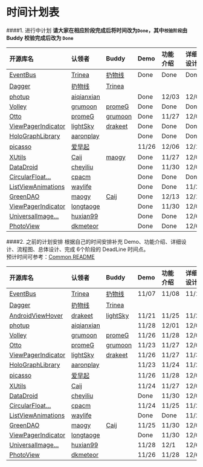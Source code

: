 时间计划表
============
####1. 进行中计划
**请大家在相应阶段完成后将时间改为`Done`，其中`校验阶段`由 Buddy 校验完成后改为 `Done`**  

开源库名 | 认领者 | Buddy | Demo | 功能介绍 | 详细设计 | 流程图 | 总体设计 | 完成 | 校验  
:--|:-- |:--  |:--  |:--  |:--  |:--  |:--  |:--  |:--  |
[EventBus](https://github.com/greenrobot/EventBus) | [Trinea](https://github.com/Trinea) | [扔物线](https://github.com/rengwuxian) | Done | Done | Done | Done | Done | Done |  
[Dagger](https://github.com/square/dagger) | [扔物线](https://github.com/rengwuxian) | [Trinea](https://github.com/Trinea) | | | | | | |  
[photup](https://github.com/chrisbanes/photup) | [aiqianxian](https://github.com/aiqianxian) | | Done | 12/03 | 12/07 | 12/08 | 12/12 | 12/15 |  
[Volley](https://android.googlesource.com/platform/frameworks/volley) | [grumoon](https://github.com/grumoon) | [promeG](https://github.com/promeG) |Done |Done | Done | Done |Done | Done |  
[Otto](https://github.com/square/otto) | [promeG](https://github.com/promeG) | [grumoon](https://github.com/grumoon) | Done | 11/27 | 12/03 | 12/10 | 12/17 | 12/20 |  
[ViewPagerIndicator](https://github.com/JakeWharton/Android-ViewPagerIndicator) | [lightSky](https://github.com/lightSky) | [drakeet](https://github.com/drakeet)  | Done | Done | Done | Done | Done | 12/08 |  
[HoloGraphLibrary](https://github.com/Androguide/HoloGraphLibrary) | [aaronplay](https://github.com/AaronPlay) | | Done | Done | Done | Done | Done | Done |  
[picasso](https://github.com/square/picasso) | [爱早起](https://github.com/liang7) | | 11/26 | 12/06 | 12/10 | 12/17 | 12/23 | 12/24 |  
[XUtils](https://github.com/wyouflf/xUtils) | [Caij](https://github.com/Caij) | [maogy](https://github.com/maogy) | Done| 11/27 | 12/07 | 12/11 | 12/16 | 12/17 |  
[DataDroid](https://github.com/foxykeep/DataDroid) | [cheyiliu](https://github.com/cheyiliu) | | Done | 11/30 | 12/05 | 12/10 | 12/15 | 12/20 |  
[CircularFloat…](https://github.com/oguzbilgener/CircularFloatingActionMenu "CircularFloatingActionMenu") | [cpacm](https://github.com/cpacm) | | Done | Done | Done | Done | Done | 12/07 |  
[ListViewAnimations](https://github.com/nhaarman/ListViewAnimations) | [waylife](https://github.com/waylife) | | Done | Done | 11/23 | 11/30 | 12/7 | 12/14 |  
[GreenDAO](https://github.com/greenrobot/greenDAO) | [maogy](https://github.com/maogy) |[Caij](https://github.com/Caij) | Done | 12/13 | 12/13 | 12/20 | 12/20 | 12/20 |  
[ViewPagerIndicator](https://github.com/JakeWharton/Android-ViewPagerIndicator) | [longtaoge](https://github.com/longtaoge) | | Done | 11/30 | 12/05 | 12/10 | 12/15 | 12/20 |  
[UniversalImage…](https://github.com/nostra13/Android-Universal-Image-Loader "Android-Universal-Image-Loader") | [huxian99](https://github.com/huxian99) | | Done | Done | 12/6 | 12/8 | 12/10 | 12/12 |   
[PhotoView](https://github.com/chrisbanes/PhotoView/) | [dkmeteor](https://github.com/dkmeteor) | | Done | Done | 12/6 | 12/8 | 12/10 | 12/12 |   

####2. 之前的计划安排
根据自己的时间安排补充 Demo、功能介绍、详细设计、流程图、总体设计、完成 6个阶段的 DeadLine 时间点。  
预计时间可参考：[Common README](https://github.com/android-cn/android-open-project-analysis/blob/master/common/README.md)  

开源库名 | 认领者 | Buddy | Demo | 功能介绍 | 详细设计 | 流程图 | 总体设计 | 完成  
:--|:-- |:--  |:--  |:--  |:--  |:--  |:--  |:--  |
[EventBus](https://github.com/greenrobot/EventBus) | [Trinea](https://github.com/Trinea) | [扔物线](https://github.com/rengwuxian) | 11/07 | 11/08 | 11/10 | 11/15 | 11/18 | 11/20 
[Dagger](https://github.com/square/dagger) | [扔物线](https://github.com/rengwuxian) | [Trinea](https://github.com/Trinea) | | | | | |  
[AndroidViewHover](https://github.com/daimajia/AndroidViewHover) | [drakeet](https://github.com/drakeet) | [lightSky](https://github.com/lightSky) | 11/21 | 11/25 | 11/29 | 12/2 | 12/6 | 12/9
[photup](https://github.com/chrisbanes/photup) | [aiqianxian](https://github.com/aiqianxian) | | 11/28 | 12/01 | 12/05 | 12/08 | 12/12 | 12/15
[Volley](https://android.googlesource.com/platform/frameworks/volley) | [grumoon](https://github.com/grumoon) | [promeG](https://github.com/promeG) |11/26 |11/28 | 12/03| 12/05|12/08 | 12/11
[Otto](https://github.com/square/otto) | [promeG](https://github.com/promeG) | [grumoon](https://github.com/grumoon) | 11/23 | 11/27 | 12/03 | 12/10 | 12/17 | 12/20   
[ViewPagerIndicator](https://github.com/JakeWharton/Android-ViewPagerIndicator) | [lightSky](https://github.com/lightSky) | [drakeet](https://github.com/drakeet)  |11/26 |11/27 | 11/30| 12/02|12/05 | 12/08
[HoloGraphLibrary](https://github.com/Androguide/HoloGraphLibrary) | [aaronplay](https://github.com/AaronPlay) | | 11/23 | 11/24 | 11/26 | 11/28 | 11/30 | 12/02
[picasso](https://github.com/square/picasso) | [爱早起](https://github.com/liang7) | | 11/26 | 11/28 | 12/02 | 12/07 | 12/13 | 12/14
[XUtils](https://github.com/wyouflf/xUtils) | [Caij](https://github.com/Caij) | | 11/24 | 11/27 | 12/07 | 12/11 | 12/16 | 12/17
[DataDroid](https://github.com/foxykeep/DataDroid) | [cheyiliu](https://github.com/cheyiliu) | | Done | 11/30 | 12/05 | 12/10 | 12/15 | 12/20
[CircularFloat…](https://github.com/oguzbilgener/CircularFloatingActionMenu "CircularFloatingActionMenu")| [cpacm](https://github.com/cpacm) | | 11/24 | 11/25 | 11/27 | 11/29 | 12/01 | 12/03
[ListViewAnimations](https://github.com/nhaarman/ListViewAnimations) | [waylife](https://github.com/waylife) | | Done | Done | 11/23 | 11/30 | 12/7 | 12/14
[GreenDAO](https://github.com/greenrobot/greenDAO) | [maogy](https://github.com/maogy) |[Caij](https://github.com/Caij) | 11/25 | 11/30 | 12/05 | 12/10 | 12/15 | 12/20
[ViewPagerIndicator](https://github.com/JakeWharton/Android-ViewPagerIndicator) | [longtaoge](https://github.com/longtaoge) | | Done | 11/30 | 12/05 | 12/10 | 12/15 | 12/20
[UniversalImage…](https://github.com/nostra13/Android-Universal-Image-Loader "Android-Universal-Image-Loader") | [huxian99](https://github.com/huxian99) | | 11/28 | 12/1 | 12/6 | 12/8 | 12/10 | 12/12  
[PhotoView](https://github.com/chrisbanes/PhotoView/) | [dkmeteor](https://github.com/dkmeteor) | | 11/26 | 11/28 | 12/6 | 12/8 | 12/10 | 12/12
